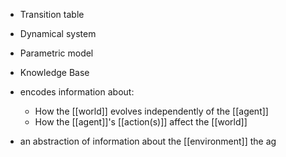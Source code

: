 - Transition table
- Dynamical system
- Parametric model
- Knowledge Base

- encodes information about:
	- How the [[world]] evolves independently of the [[agent]]
	- How the [[agent]]'s [[action(s)]] affect the [[world]]
- an abstraction of information about the [[environment]] the ag